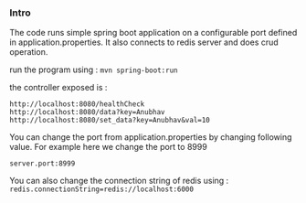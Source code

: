 ### Intro
The code runs simple spring boot application on a configurable port defined in application.properties. 
It also connects to redis server and does crud operation.

run the program using :
```mvn spring-boot:run```

the controller exposed is :
```
http://localhost:8080/healthCheck
http://localhost:8080/data?key=Anubhav
http://localhost:8080/set_data?key=Anubhav&val=10
```

You can change the port from application.properties by changing following value. For example here we change the port to 8999

```server.port:8999```

You can also change the connection string of redis using :
``` redis.connectionString=redis://localhost:6000 ```